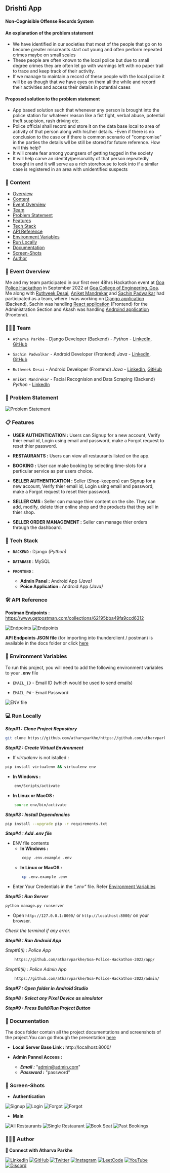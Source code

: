 
## Drishti App

#### Non-Cognisible Offense Records System

#### An explanation of the problem statement
- We have identified in our societies that most of the people that go on to become greater miscreants start out young and often perform repeated crimes maybe on small scales
- These people are often known to the local police but due to small degree crimes they are often let go with warnings left with no paper trail to trace and keep track of their activity.
- If we manage to maintain a record of these people with the local police it will be as though that we have eyes on them all the while and record their activities and access their details in potential cases

#### Proposed solution to the problem statement

- App based solution such that whenever any person is brought into the police station for whatever reason like a fist fight, verbal abuse, potential theft suspision, rash driving etc.
- Police official shall record and store it on the data base local to area of activity of that person along with his/her details. -Even if there is no conclusion to the case or if there is common scenario of "compromise" in the parties the details wll be still be stored for future reference.
How will this help?
- It will create fear among youngsers of getting tagged in the society
- It will help carve an identity/personality of that person repeatedly brought in and it will serve as a rich storehouse to look into if a similar case is registered in an area with unidentified suspects

### 🔗 Content

- [Overview](#drishti-app)
- [Content](#-content)
- [Event Overview](#-event-overview)
- [Team](#-team)
- [Problem Statement](#-problem-statement)
- [Features](#-features)
- [Tech Stack](#-tech-stack)
- [API Reference](#-api-reference)
- [Environment Variables](#-environment-variables)
- [Run Locally](#-run-locally)
- [Documentation](#-documentation)
- [Screen-Shots](#-screen-shots)
- [Author](#-author)


### 🧬 Event Overview

Me and my team participated in our first ever 48hrs Hackathon event at [Goa Police Hackathon](https://www.linkedin.com/feed/hashtag/?keywords=inspirus2k21) in September 2022 at [Goa College of Engineering, Goa](https://www.linkedin.com/school/don-bosco-college-of-engineering-fatorda-goa/). 
Me along with [Ruthveek Desai](https://www.linkedin.com/in/DessaiRuthveek/), [Aniket Mandrekar](https://www.linkedin.com/in/aniket-mandrekar-779880233/) and [Sachin Padwalkar](https://www.linkedin.com/in/sachin-padwalkar-a265291ba/) had participated as a team, where I was working on [Django application](https://github.com/atharvparkhe/Goa-Police-Hackathon-2022/server/) (Backend), Sachin was handling [React application](https://github.com/Sachin9822/restu) (Frontend) for the Administration Section and Akash was handling [Androind application](https://github.com/AkashCSanjeev/Be-Seated) (Frontend).


### 👨‍👦‍👦 Team

- `Atharva Parkhe` -  Django Developer (Backend)  -  *Python* -   [LinkedIn](https://www.linkedin.com/in/atharva-parkhe-3283b2202/), [GitHub](https://github.com/atharvparkhe)

- `Sachin Padwalkar` -  Android Developer (Frontend) *Java* - [LinkedIn](https://www.linkedin.com/in/sachin-padwalkar-a265291ba/), [GitHub](https://github.com/Sachin9822)

- `Ruthveek Desai` -  Android Developer (Frontend) *Java* - [LinkedIn](https://www.linkedin.com/in/ruthveekdessai/), [GitHub](https://github.com/DessaiRuthveek)

- `Aniket Mandrekar` - Facial Recognision and Data Scraping (Backend) *Python* - [LinkedIn](https://www.linkedin.com/in/aniket-mandrekar-779880233/)


### 📃 Problem Statement

![Problem Statement](PROBLEM_STATEMENT.png)

### 📋 Features

- **USER AUTHENTICATION :** Users can Signup for a new account, Verify thier email id, Login using email and password, make a Forgot request to reset thier password. 

- **RESTAURANTS :** Users can view all restaurants listed on the app.

- **BOOKING :** User can make booking by selecting time-slots for a perticular service as per users choice.

- **SELLER AUTHENTICATION :** Seller (Shop-keepers) can Signup for a new account, Verify thier email id, Login using email and password, make a Forgot request to reset thier password. 

- **SELLER CMS :** Seller can manage thier content on the site. They can add, modify, delete thier online shop and the products that they sell in thier shop.

- **SELLER ORDER MANAGEMENT :** Seller can manage thier orders through the dashboard.


### 🧰 Tech Stack

- **`BACKEND`** : Django *(Python)*

- **`DATABASE`** : MySQL

- **`FRONTEND`** : 
    - **Admin Panel :** Android App *(Java)*
    - **Poice Application :** Android App *(Java)*


### 🛠 API Reference

**Postman Endpoints** : https://www.getpostman.com/collections/62195bba49fa9ccd6312

![Endpoints](docs/admin-endpoints.png)
![Endpoints](docs/police-endpoints.png)

**API Endpoints JSON file** (for importing into thunderclient / postman) is available in the docs folder or click [here](docs/endpoints.json)


### 🔐 Environment Variables

To run this project, you will need to add the following environment variables to your **.env** file

- `EMAIL_ID`  -  Email ID (which would be used to send emails)

- `EMAIL_PW`  -  Email Password

![ENV file](docs/env.png)


### 💻 Run Locally

***Step#1 : Clone Project Repository***

```bash
git clone https://github.com/atharvparkhe/https://github.com/atharvparkhe/Goa-Police-Hackathon-2022.git && cd https://github.com/atharvparkhe/Goa-Police-Hackathon-2022/server/
```

***Step#2 : Create Virtual Environment***

- If *virtualenv* is not istalled :
```bash
pip install virtualenv && virtualenv env
```
- **In Windows :**
```bash
    env/Scripts/activate
```
- **In Linux or MacOS :**
```bash
    source env/bin/activate
```

***Step#3 : Install Dependencies***

```bash
pip install --upgrade pip -r requirements.txt
```

***Step#4 : Add .env file***

- ENV file contents
    - **In Windows :**
    ```bash
        copy .env.example .env
    ```
    - **In Linux or MacOS :**
    ```bash
        cp .env.example .env
    ```
- Enter Your Credentials in the *".env"* file. Refer [Environment Variables](#-environment-variables)

***Step#5 : Run Server***

```bash
python manage.py runserver
```

- Open `http://127.0.0.1:8000/` or `http://localhost:8000/` on your browser.

*Check the terminal if any error.*

***Step#6 : Run Android App***

*Step#6(i) : Police App*

```bash
    https://github.com/atharvparkhe/Goa-Police-Hackathon-2022/app/
```

  *Step#6(ii) : Police Admin App*

```bash
    https://github.com/atharvparkhe/Goa-Police-Hackathon-2022/admin/
```

***Step#7 : Open folder in Android Studio***

***Step#8 : Select any Pixel Device as simulator***

***Step#9 : Press Build/Run Project Button***


### 📄 Documentation

The docs folder contain all the project documentations and screenshots of the project.You can go through the presentation [here](presentaion.pptx)

- **Local Server Base Link :** http://localhost:8000/

- **Admin Pannel Access :**
    - ***Email :*** "admin@admin.com"
    - ***Password :*** "password"


### 🌄 Screen-Shots

- **Authentication**

![Signup](docs/project/account/signup.png)
![Login](docs/project/account/login.png)
![Forgot](docs/project/account/forgot.png)
![Forgot](docs/project/account/reset.png)

- **Main**

![All Restaurants](docs/project/main/all-restaurants.png)
![Single Restaurant](docs/project/main/single-restaurant.png)
![Book Seat](docs/project/main/book-seat.png)
![Past Bookings](docs/project/main/past-bookings.png)


### 🙋🏻‍♂️ Author

**🤝 Connect with Atharva Parkhe**

[![LinkedIn](https://img.shields.io/badge/LinkedIn-0077B5?style=for-the-badge&logo=linkedin&logoColor=white)](https://www.linkedin.com/in/atharva-parkhe-3283b2202/)
[![GitHub](https://img.shields.io/badge/GitHub-100000?style=for-the-badge&logo=github&logoColor=white)](https://www.github.com/atharvparkhe/)
[![Twitter](https://img.shields.io/badge/Twitter-1DA1F2?style=for-the-badge&logo=twitter&logoColor=white)](https://www.twitter.com/atharvparkhe/)
[![Instagram](https://img.shields.io/badge/Instagram-E4405F?style=for-the-badge&logo=instagram&logoColor=white)](https://www.instagram.com/atharvparkhe/)
[![LeetCode](https://img.shields.io/badge/-LeetCode-FFA116?style=for-the-badge&logo=LeetCode&logoColor=black)](https://leetcode.com/patharv777/)
[![YouTube](https://img.shields.io/badge/YouTube-FF0000?style=for-the-badge&logo=youtube&logoColor=white)](https://www.youtube.com/channel/UChimOJO64hOqtE7HCgtiIig)
[![Discord](https://img.shields.io/badge/Discord-5865F2?style=for-the-badge&logo=discord&logoColor=white)](https://discord.gg/8WNC43Xsfc)